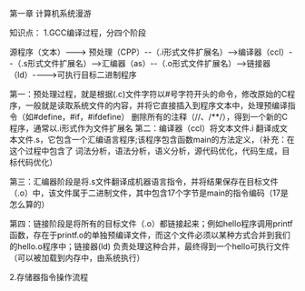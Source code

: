 第一章 计算机系统漫游

知识点：
1.GCC编译过程，分四个阶段

源程序（文本）---> 预处理（CPP）--（.i形式文件扩展名）-->编译器（ccl）--（.s形式文件扩展名）-->汇编器（as）--（.o形式文件扩展名）-->链接器（ld）---->可执行目标二进制程序

第一：预处理过程，就是根据(.c)文件字符以#号字符开头的命令，修改原始的C程序，一般就是读取系统文件的内容，并将它直接插入到程序文本中，处理预编译指令（如#define，#if，#ifdefine）
      删除所有的注释（//、/**/），得到一个新的C程序，通常以.i形式作为文件扩展名
第二：编译器（ccl）将文本文件.i 翻译成文本文件.s，它包含一个汇编语言程序;该程序包含函数main的方法定义，（补充：在这个过程中包含了 词法分析，语法分析，语义分析，源代码优化，代码生成，目标代码优化）

第三：汇编器阶段是将.s文件翻译成机器语言指令，并将结果保存在目标文件（.o）中，该文件属于二进制文件，其中包含17个字节是main的指令编码（17是怎么算的）

第四：链接阶段是将所有的目标文件（.o）都链接起来；例如hello程序调用printf函数，存在于printf.o的单独预编译文件，而这个文件必须以某种方式合并到我们的hello.o程序中；链接器(ld)
      负责处理这种合并，最终得到一个hello可执行文件（可以被加载到内存中，由系统执行）
	  
	  

2.存储器指令操作流程